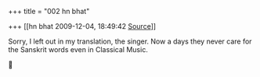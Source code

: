 +++
title = "002 hn bhat"

+++
[[hn bhat	2009-12-04, 18:49:42 [Source](https://groups.google.com/g/bvparishat/c/XQmWkOOGx-Q)]]



Sorry, I left out in my translation, the singer. Now a days they never care for the Sanskrit words even in Classical Music.



